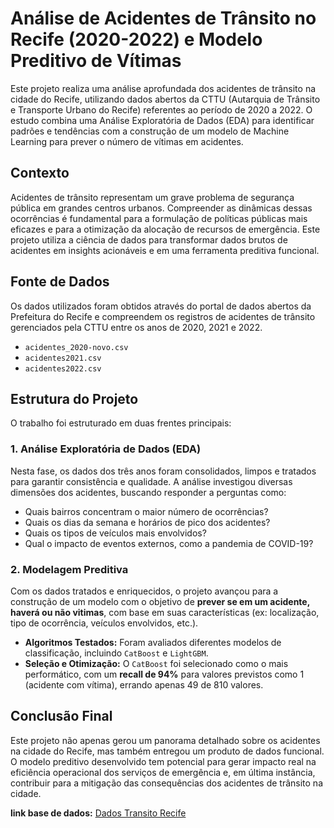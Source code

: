 # Análise de Acidentes de Trânsito no Recife (2020-2022) e Modelo Preditivo de Vítimas

Este projeto realiza uma análise aprofundada dos acidentes de trânsito na cidade do Recife, utilizando dados abertos da CTTU (Autarquia de Trânsito e Transporte Urbano do Recife) referentes ao período de 2020 a 2022. O estudo combina uma Análise Exploratória de Dados (EDA) para identificar padrões e tendências com a construção de um modelo de Machine Learning para prever o número de vítimas em acidentes.

##  Contexto
Acidentes de trânsito representam um grave problema de segurança pública em grandes centros urbanos. Compreender as dinâmicas dessas ocorrências é fundamental para a formulação de políticas públicas mais eficazes e para a otimização da alocação de recursos de emergência. Este projeto utiliza a ciência de dados para transformar dados brutos de acidentes em insights acionáveis e em uma ferramenta preditiva funcional.

## Fonte de Dados
Os dados utilizados foram obtidos através do portal de dados abertos da Prefeitura do Recife e compreendem os registros de acidentes de trânsito gerenciados pela CTTU entre os anos de 2020, 2021 e 2022.

* `acidentes_2020-novo.csv`
* `acidentes2021.csv`
* `acidentes2022.csv`

## Estrutura do Projeto
O trabalho foi estruturado em duas frentes principais:

### 1. Análise Exploratória de Dados (EDA)
Nesta fase, os dados dos três anos foram consolidados, limpos e tratados para garantir consistência e qualidade. A análise investigou diversas dimensões dos acidentes, buscando responder a perguntas como:
- Quais bairros concentram o maior número de ocorrências?
- Quais os dias da semana e horários de pico dos acidentes?
- Quais os tipos de veículos mais envolvidos?
- Qual o impacto de eventos externos, como a pandemia de COVID-19?

### 2. Modelagem Preditiva
Com os dados tratados e enriquecidos, o projeto avançou para a construção de um modelo com o objetivo de **prever se em um acidente, haverá ou não vitimas**, com base em suas características (ex: localização, tipo de ocorrência, veículos envolvidos, etc.).

-   **Algoritmos Testados:** Foram avaliados diferentes modelos de classificação, incluindo `CatBoost` e `LightGBM`.
-   **Seleção e Otimização:** O `CatBoost` foi selecionado como o mais performático, com um **recall de 94%** para valores previstos como 1 (acidente com vítima), errando apenas 49 de 810 valores.


## Conclusão Final
Este projeto não apenas gerou um panorama detalhado sobre os acidentes na cidade do Recife, mas também entregou um produto de dados funcional. O modelo preditivo desenvolvido tem potencial para gerar impacto real na eficiência operacional dos serviços de emergência e, em última instância, contribuir para a mitigação das consequências dos acidentes de trânsito na cidade.

**link base de dados:** [Dados Transito Recife](http://dados.recife.pe.gov.br/tr/dataset/acidentes-de-transito-com-e-sem-vitimas)

